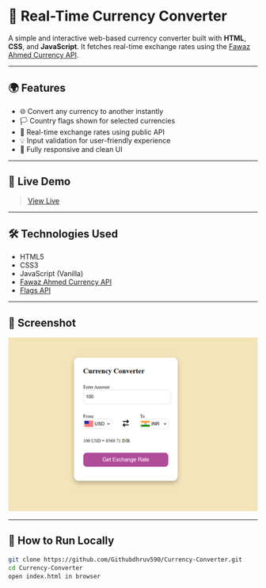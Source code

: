 # 💱 Real-Time Currency Converter

A simple and interactive web-based currency converter built with **HTML**, **CSS**, and **JavaScript**. It fetches real-time exchange rates using the [Fawaz Ahmed Currency API](https://github.com/fawazahmed0/currency-api).

---

## 🌍 Features

- 🌐 Convert any currency to another instantly
- 🏳️ Country flags shown for selected currencies
- 📡 Real-time exchange rates using public API
- 💡 Input validation for user-friendly experience
- 📱 Fully responsive and clean UI

---

## 🚀 Live Demo

> [View Live](https://github.com/Githubdhruv590.github.io/Currency-Converter)  

---

## 🛠️ Technologies Used

- HTML5
- CSS3
- JavaScript (Vanilla)
- [Fawaz Ahmed Currency API](https://github.com/fawazahmed0/currency-api)
- [Flags API](https://flagsapi.com)

---

## 📸 Screenshot

![Screenshot](screenshot.png)  

---

## 📂 How to Run Locally

```bash
git clone https://github.com/Githubdhruv590/Currency-Converter.git
cd Currency-Converter
open index.html in browser
